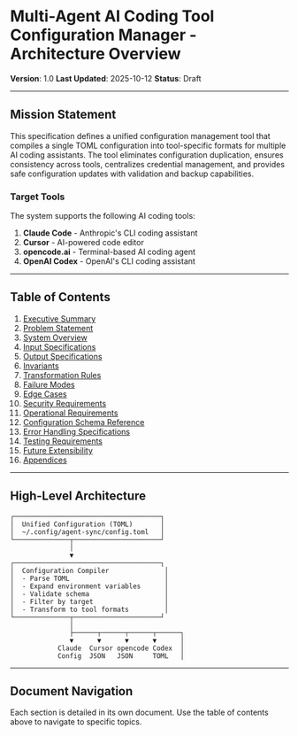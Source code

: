 # Multi-Agent AI Coding Tool Configuration Manager - Architecture Overview

**Version**: 1.0
**Last Updated**: 2025-10-12
**Status**: Draft

---

## Mission Statement

This specification defines a unified configuration management tool that compiles a single TOML configuration into tool-specific formats for multiple AI coding assistants. The tool eliminates configuration duplication, ensures consistency across tools, centralizes credential management, and provides safe configuration updates with validation and backup capabilities.

### Target Tools

The system supports the following AI coding tools:

1. **Claude Code** - Anthropic's CLI coding assistant
2. **Cursor** - AI-powered code editor
3. **opencode.ai** - Terminal-based AI coding agent
4. **OpenAI Codex** - OpenAI's CLI coding assistant

---

## Table of Contents

1. [Executive Summary](01-executive-summary.md)
2. [Problem Statement](02-problem-statement.md)
3. [System Overview](03-system-overview.md)
4. [Input Specifications](04-input-specifications.md)
5. [Output Specifications](05-output-specifications.md)
6. [Invariants](06-invariants.md)
7. [Transformation Rules](07-transformation-rules.md)
8. [Failure Modes](08-failure-modes.md)
9. [Edge Cases](09-edge-cases.md)
10. [Security Requirements](10-security-requirements.md)
11. [Operational Requirements](11-operational-requirements.md)
12. [Configuration Schema Reference](12-configuration-schema-reference.md)
13. [Error Handling Specifications](13-error-handling-specifications.md)
14. [Testing Requirements](14-testing-requirements.md)
15. [Future Extensibility](15-future-extensibility.md)
16. [Appendices](16-appendices.md)

---

## High-Level Architecture

```
┌─────────────────────────────────────┐
│  Unified Configuration (TOML)       │
│  ~/.config/agent-sync/config.toml   │
└──────────────┬──────────────────────┘
               │
               ▼
┌─────────────────────────────────────┐
│  Configuration Compiler              │
│  - Parse TOML                        │
│  - Expand environment variables      │
│  - Validate schema                   │
│  - Filter by target                  │
│  - Transform to tool formats         │
└──────────────┬──────────────────────┘
               │
               ├──────┬──────┬──────┬──────┐
               ▼      ▼      ▼      ▼      │
            Claude  Cursor opencode Codex  │
            Config  JSON   JSON     TOML   │
```

---

## Document Navigation

Each section is detailed in its own document. Use the table of contents above to navigate to specific topics.
